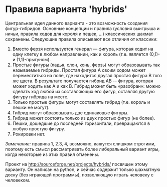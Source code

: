 Правила варианта 'hybrids'
==========================

Центральная идея данного варианта - это возможность создания фигур-гибридов.  Основные концепции и
правила (условия выигрыша и ничьи, правила ходов для короля и пешек, ...) классических шахмат
сохранены.  Следующие правила описывают все отличия от классики:

 1. Вместо ферзя используется генерал — фигура, которая ходит на одну клетку в любом направлении, как и король (т.е. является (0,1)- и (1,1)-прыгуном).
 2. Простые фигуры (ладья, слон, конь, ферзь) могут образовывать так называемые гибриды.  Простая
фигура A своим ходом может переместиться на поле, где находится другая простая фигура B того же
цвета.  В результате получается гибрид AB -- фигура, которая может ходить как A и как B.  Гибрид
может быть «разобран»: можно сделать ход любой из составляющих его фигур, оставляя другую фигуру
гибрида на месте.
  1. Только простые фигуры могут составлять гибрид (т.е. король и пешки не могут).
  2. Гибрид могут образовывать две одинаковые фигуры.
  3. Гибрид может состоять только из двух простых фигур (не более).
 3. Пешки, дошедшие до последней горизонтали, превращаются в любую простую фигуру.
 4. Рокировки нет.

*Замечание:* правила 1, 2.3, 4, возможно, кажутся слишком строгими, поэтому есть смысл рассматривать
более либеральный вариант игры, когда некоторые из этих правил отменены.

Проект на http://sourceforge.net/projects/hybrids/ посвящен этому варианту.  Он написан на python, и
сейчас содержит только шахматную доску (без играющей программы), позволяющую играть человеку с
человеком.
